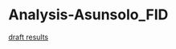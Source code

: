 # Analysis-Asunsolo_FID

[draft results](https://docs.google.com/presentation/d/1GvBhhaCs__bPd7KnSvsyeGjrmjsfBMDqSfQZVaK5ZyU/edit?usp=sharing)
